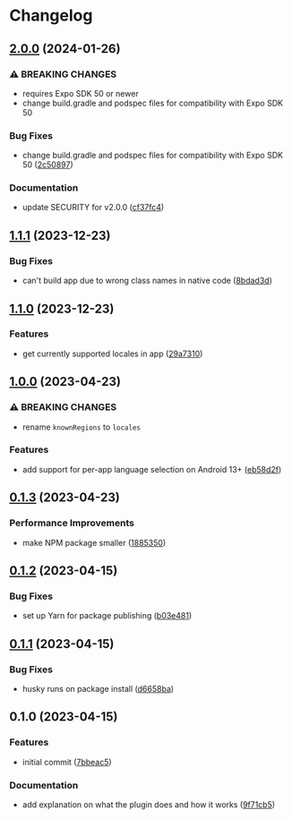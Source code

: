 # Changelog

## [2.0.0](https://github.com/digitalartlab/expo-plugin-localization/compare/v1.1.1...v2.0.0) (2024-01-26)


### ⚠ BREAKING CHANGES

* requires Expo SDK 50 or newer
* change build.gradle and podspec files for compatibility with Expo SDK 50

### Bug Fixes

* change build.gradle and podspec files for compatibility with Expo SDK 50 ([2c50897](https://github.com/digitalartlab/expo-plugin-localization/commit/2c50897175839bc5006d74861a1c777a8a08156f))


### Documentation

* update SECURITY for v2.0.0 ([cf37fc4](https://github.com/digitalartlab/expo-plugin-localization/commit/cf37fc4cdd88ef870f46a30827b931bcadccecdc))

## [1.1.1](https://github.com/digitalartlab/expo-plugin-localization/compare/v1.1.0...v1.1.1) (2023-12-23)


### Bug Fixes

* can't build app due to wrong class names in native code ([8bdad3d](https://github.com/digitalartlab/expo-plugin-localization/commit/8bdad3deaebe21417d51fed6108683a89a7a30d3))

## [1.1.0](https://github.com/digitalartlab/expo-plugin-localization/compare/v1.0.0...v1.1.0) (2023-12-23)


### Features

* get currently supported locales in app ([29a7310](https://github.com/digitalartlab/expo-plugin-localization/commit/29a731035110b99760d9dcb4c5ada7b019db022e))

## [1.0.0](https://github.com/digitalartlab/expo-plugin-localization/compare/v0.1.3...v1.0.0) (2023-04-23)


### ⚠ BREAKING CHANGES

* rename `knownRegions` to `locales`

### Features

* add support for per-app language selection on Android 13+ ([eb58d2f](https://github.com/digitalartlab/expo-plugin-localization/commit/eb58d2fad8942129919d25f8e6e1c8d27f6ef5fa))

## [0.1.3](https://github.com/digitalartlab/expo-plugin-localization/compare/v0.1.2...v0.1.3) (2023-04-23)


### Performance Improvements

* make NPM package smaller ([1885350](https://github.com/digitalartlab/expo-plugin-localization/commit/18853507e503a0ea5f6ab9b8a75c26bf5ee266b5))

## [0.1.2](https://github.com/digitalartlab/expo-plugin-localization/compare/v0.1.1...v0.1.2) (2023-04-15)


### Bug Fixes

* set up Yarn for package publishing ([b03e481](https://github.com/digitalartlab/expo-plugin-localization/commit/b03e4811db635b53e6c1b67d7e914b1714911cc7))

## [0.1.1](https://github.com/digitalartlab/expo-plugin-localization/compare/v0.1.0...v0.1.1) (2023-04-15)


### Bug Fixes

* husky runs on package install ([d6658ba](https://github.com/digitalartlab/expo-plugin-localization/commit/d6658ba861a3494150429f64c992a5560f76e2cc))

## 0.1.0 (2023-04-15)


### Features

* initial commit ([7bbeac5](https://github.com/digitalartlab/expo-plugin-localization/commit/7bbeac511abb8dbfded06023a42a2879b53a72ff))


### Documentation

* add explanation on what the plugin does and how it works ([9f71cb5](https://github.com/digitalartlab/expo-plugin-localization/commit/9f71cb56920a1dd00c65979b21cf6ac8c636c810))
